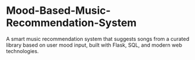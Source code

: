 # Mood-Based-Music-Recommendation-System
A smart music recommendation system that suggests songs from a curated library based on user mood input, built with Flask, SQL, and modern web technologies.
